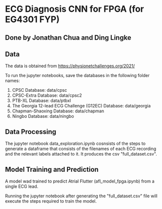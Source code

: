 # ECG Diagnosis CNN for FPGA (for EG4301 FYP)

## Done by Jonathan Chua and Ding Lingke

## Data

The data is obtained from https://physionetchallenges.org/2021/

To run the jupyter notebooks, save the databases in the following folder names:
1. CPSC Database: data/cpsc
2. CPSC-Extra Database: data/cpsc2
3. PTB-XL Database: data/ptbxl
4. The Georgia 12-lead ECG Challenge (G12EC) Database: data/georgia
5. Chapman-Shaoxing Database: data/chapman
6. Ningbo Database: data/ningbo

## Data Processing

The jupyter notebook data_exploration.ipynb cosnsists of the steps to generate a dataframe that consists of the filenames of each ECG recording and the relevant labels attached to it. It produces the csv "full_dataset.csv".

## Model Training and Prediction

A model wad trained to predict Atrial Flutter (afl_model_fpga.ipynb) from a single ECG lead.

Running the jupyter notebook after generating the "full_dataset.csv" file will execute the steps required to train the model.
